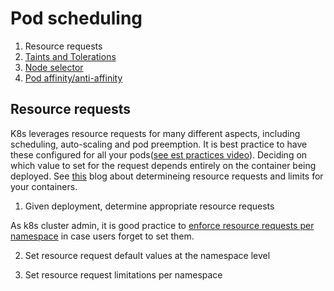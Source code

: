 # Pod scheduling

1. Resource requests
2. [Taints and Tolerations](https://kubernetes.io/docs/concepts/configuration/taint-and-toleration/)
3. [Node selector](https://kubernetes.io/docs/concepts/configuration/assign-pod-node/#nodeselector)
4. [Pod affinity/anti-affinity](https://docs.openshift.com/container-platform/3.6/admin_guide/scheduling/pod_affinity.html)


## Resource requests

K8s leverages resource requests for many different aspects, including scheduling, auto-scaling and pod preemption. It is best practice to have these configured for all your pods([see est practices video](https://www.youtube.com/watch?v=xjpHggHKm78)). Deciding on which value to set for the request depends entirely on the container being deployed. See [this](https://opensource.com/article/18/12/optimizing-kubernetes-resource-allocation-production) blog about determineing resource requests and limits for your containers.

1. Given deployment, determine appropriate resource requests

As k8s cluster admin, it is good practice to [enforce resource requests per namespace](https://kubernetes.io/docs/concepts/policy/limit-range/) in case users forget to set them.

2. Set resource request default values at the namespace level

3. Set resource request limitations per namespace
